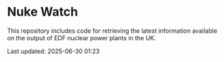 # Nuke Watch

This repository includes code for retrieving the latest information available on the output of EDF nuclear power plants in the UK.

Last updated: 2025-06-30 01:23